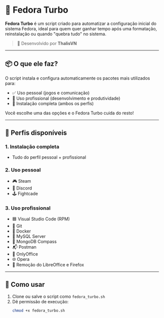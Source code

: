 # 🎩 Fedora Turbo

**Fedora Turbo** é um script criado para automatizar a configuração inicial do sistema Fedora, ideal para quem quer ganhar tempo após uma formatação, reinstalação ou quando "quebra tudo" no sistema.

> 🐧 Desenvolvido por **ThalisVN**

---

## 📦 O que ele faz?

O script instala e configura automaticamente os pacotes mais utilizados para:

- ✅ Uso pessoal (jogos e comunicação)
- 💼 Uso profissional (desenvolvimento e produtividade)
- 🔁 Instalação completa (ambos os perfis)

Você escolhe uma das opções e o Fedora Turbo cuida do resto!

---

## 🧠 Perfis disponíveis

### 1. Instalação completa
- Tudo do perfil pessoal + profissional

### 2. Uso pessoal
- 🎮 Steam
- 💬 Discord
- 🕹️ Fightcade

### 3. Uso profissional
- 🟦 Visual Studio Code (RPM)
- 🐙 Git
- 🐳 Docker
- 🐬 MySQL Server
- 🍃 MongoDB Compass
- 📬 Postman
- 📄 OnlyOffice
- 🌐 Opera
- 🧹 Remoção do LibreOffice e Firefox

---

## 🚀 Como usar

1. Clone ou salve o script como `fedora_turbo.sh`
2. Dê permissão de execução:
   ```bash
   chmod +x fedora_turbo.sh
